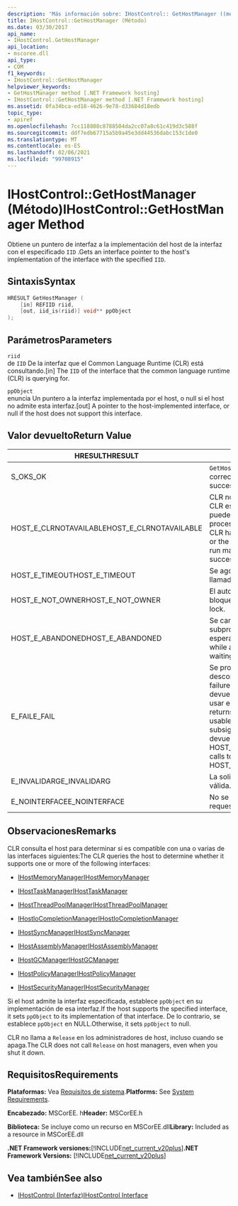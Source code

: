 ```yaml
---
description: 'Más información sobre: IHostControl:: GetHostManager ((método)'
title: IHostControl::GetHostManager (Método)
ms.date: 03/30/2017
api_name:
- IHostControl.GetHostManager
api_location:
- mscoree.dll
api_type:
- COM
f1_keywords:
- IHostControl::GetHostManager
helpviewer_keywords:
- GetHostManager method [.NET Framework hosting]
- IHostControl::GetHostManager method [.NET Framework hosting]
ms.assetid: 0fa34bca-ed18-4626-9e78-d33684d18edb
topic_type:
- apiref
ms.openlocfilehash: 7cc118808c8788504da2cc07a8c61c419d3c588f
ms.sourcegitcommit: ddf7edb67715a5b9a45e3dd44536dabc153c1de0
ms.translationtype: MT
ms.contentlocale: es-ES
ms.lasthandoff: 02/06/2021
ms.locfileid: "99708915"
---
```

# <a name="ihostcontrolgethostmanager-method"></a><span data-ttu-id="e800d-103">IHostControl::GetHostManager (Método)</span><span class="sxs-lookup"><span data-stu-id="e800d-103">IHostControl::GetHostManager Method</span></span>

<span data-ttu-id="e800d-104">Obtiene un puntero de interfaz a la implementación del host de la interfaz con el especificado `IID` .</span><span class="sxs-lookup"><span data-stu-id="e800d-104">Gets an interface pointer to the host's implementation of the interface with the specified `IID`.</span></span>  
  
## <a name="syntax"></a><span data-ttu-id="e800d-105">Sintaxis</span><span class="sxs-lookup"><span data-stu-id="e800d-105">Syntax</span></span>  
  
```cpp  
HRESULT GetHostManager (  
    [in] REFIID riid,  
    [out, iid_is(riid)] void** ppObject  
);  
```  
  
## <a name="parameters"></a><span data-ttu-id="e800d-106">Parámetros</span><span class="sxs-lookup"><span data-stu-id="e800d-106">Parameters</span></span>  

 `riid`  
 <span data-ttu-id="e800d-107">de `IID` De la interfaz que el Common Language Runtime (CLR) está consultando.</span><span class="sxs-lookup"><span data-stu-id="e800d-107">[in] The `IID` of the interface that the common language runtime (CLR) is querying for.</span></span>  
  
 `ppObject`  
 <span data-ttu-id="e800d-108">enuncia Un puntero a la interfaz implementada por el host, o null si el host no admite esta interfaz.</span><span class="sxs-lookup"><span data-stu-id="e800d-108">[out] A pointer to the host-implemented interface, or null if the host does not support this interface.</span></span>  
  
## <a name="return-value"></a><span data-ttu-id="e800d-109">Valor devuelto</span><span class="sxs-lookup"><span data-stu-id="e800d-109">Return Value</span></span>  
  
|<span data-ttu-id="e800d-110">HRESULT</span><span class="sxs-lookup"><span data-stu-id="e800d-110">HRESULT</span></span>|<span data-ttu-id="e800d-111">Descripción</span><span class="sxs-lookup"><span data-stu-id="e800d-111">Description</span></span>|  
|-------------|-----------------|  
|<span data-ttu-id="e800d-112">S_OK</span><span class="sxs-lookup"><span data-stu-id="e800d-112">S_OK</span></span>|<span data-ttu-id="e800d-113">`GetHostManager` se devolvió correctamente.</span><span class="sxs-lookup"><span data-stu-id="e800d-113">`GetHostManager` returned successfully.</span></span>|  
|<span data-ttu-id="e800d-114">HOST_E_CLRNOTAVAILABLE</span><span class="sxs-lookup"><span data-stu-id="e800d-114">HOST_E_CLRNOTAVAILABLE</span></span>|<span data-ttu-id="e800d-115">CLR no se ha cargado en un proceso o CLR está en un estado en el que no puede ejecutar código administrado ni procesar la llamada correctamente.</span><span class="sxs-lookup"><span data-stu-id="e800d-115">The CLR has not been loaded into a process, or the CLR is in a state in which it cannot run managed code or process the call successfully.</span></span>|  
|<span data-ttu-id="e800d-116">HOST_E_TIMEOUT</span><span class="sxs-lookup"><span data-stu-id="e800d-116">HOST_E_TIMEOUT</span></span>|<span data-ttu-id="e800d-117">Se agotó el tiempo de espera de la llamada.</span><span class="sxs-lookup"><span data-stu-id="e800d-117">The call timed out.</span></span>|  
|<span data-ttu-id="e800d-118">HOST_E_NOT_OWNER</span><span class="sxs-lookup"><span data-stu-id="e800d-118">HOST_E_NOT_OWNER</span></span>|<span data-ttu-id="e800d-119">El autor de la llamada no posee el bloqueo.</span><span class="sxs-lookup"><span data-stu-id="e800d-119">The caller does not own the lock.</span></span>|  
|<span data-ttu-id="e800d-120">HOST_E_ABANDONED</span><span class="sxs-lookup"><span data-stu-id="e800d-120">HOST_E_ABANDONED</span></span>|<span data-ttu-id="e800d-121">Se canceló un evento mientras un subproceso o fibra bloqueados estaba esperando en él.</span><span class="sxs-lookup"><span data-stu-id="e800d-121">An event was canceled while a blocked thread or fiber was waiting on it.</span></span>|  
|<span data-ttu-id="e800d-122">E_FAIL</span><span class="sxs-lookup"><span data-stu-id="e800d-122">E_FAIL</span></span>|<span data-ttu-id="e800d-123">Se produjo un error grave desconocido.</span><span class="sxs-lookup"><span data-stu-id="e800d-123">An unknown catastrophic failure occurred.</span></span> <span data-ttu-id="e800d-124">Cuando un método devuelve E_FAIL, CLR ya no se puede usar en el proceso.</span><span class="sxs-lookup"><span data-stu-id="e800d-124">When a method returns E_FAIL, the CLR is no longer usable within the process.</span></span> <span data-ttu-id="e800d-125">Las llamadas subsiguientes a métodos de hospedaje devuelven HOST_E_CLRNOTAVAILABLE.</span><span class="sxs-lookup"><span data-stu-id="e800d-125">Subsequent calls to hosting methods return HOST_E_CLRNOTAVAILABLE.</span></span>|  
|<span data-ttu-id="e800d-126">E_INVALIDARG</span><span class="sxs-lookup"><span data-stu-id="e800d-126">E_INVALIDARG</span></span>|<span data-ttu-id="e800d-127">La solicitud solicitada `IID` no es válida.</span><span class="sxs-lookup"><span data-stu-id="e800d-127">The requested `IID` is not valid.</span></span>|  
|<span data-ttu-id="e800d-128">E_NOINTERFACE</span><span class="sxs-lookup"><span data-stu-id="e800d-128">E_NOINTERFACE</span></span>|<span data-ttu-id="e800d-129">No se admite la interfaz solicitada.</span><span class="sxs-lookup"><span data-stu-id="e800d-129">The requested interface is not supported.</span></span>|  
  
## <a name="remarks"></a><span data-ttu-id="e800d-130">Observaciones</span><span class="sxs-lookup"><span data-stu-id="e800d-130">Remarks</span></span>  

 <span data-ttu-id="e800d-131">CLR consulta el host para determinar si es compatible con una o varias de las interfaces siguientes:</span><span class="sxs-lookup"><span data-stu-id="e800d-131">The CLR queries the host to determine whether it supports one or more of the following interfaces:</span></span>  
  
- [<span data-ttu-id="e800d-132">IHostMemoryManager</span><span class="sxs-lookup"><span data-stu-id="e800d-132">IHostMemoryManager</span></span>](ihostmemorymanager-interface.md)  
  
- [<span data-ttu-id="e800d-133">IHostTaskManager</span><span class="sxs-lookup"><span data-stu-id="e800d-133">IHostTaskManager</span></span>](ihosttaskmanager-interface.md)  
  
- [<span data-ttu-id="e800d-134">IHostThreadPoolManager</span><span class="sxs-lookup"><span data-stu-id="e800d-134">IHostThreadPoolManager</span></span>](ihostthreadpoolmanager-interface.md)  
  
- [<span data-ttu-id="e800d-135">IHostIoCompletionManager</span><span class="sxs-lookup"><span data-stu-id="e800d-135">IHostIoCompletionManager</span></span>](ihostiocompletionmanager-interface.md)  
  
- [<span data-ttu-id="e800d-136">IHostSyncManager</span><span class="sxs-lookup"><span data-stu-id="e800d-136">IHostSyncManager</span></span>](ihostsyncmanager-interface.md)  
  
- [<span data-ttu-id="e800d-137">IHostAssemblyManager</span><span class="sxs-lookup"><span data-stu-id="e800d-137">IHostAssemblyManager</span></span>](ihostassemblymanager-interface.md)  
  
- [<span data-ttu-id="e800d-138">IHostGCManager</span><span class="sxs-lookup"><span data-stu-id="e800d-138">IHostGCManager</span></span>](ihostgcmanager-interface.md)  
  
- [<span data-ttu-id="e800d-139">IHostPolicyManager</span><span class="sxs-lookup"><span data-stu-id="e800d-139">IHostPolicyManager</span></span>](ihostpolicymanager-interface.md)  
  
- [<span data-ttu-id="e800d-140">IHostSecurityManager</span><span class="sxs-lookup"><span data-stu-id="e800d-140">IHostSecurityManager</span></span>](ihostsecuritymanager-interface.md)  
  
 <span data-ttu-id="e800d-141">Si el host admite la interfaz especificada, establece `ppObject` en su implementación de esa interfaz.</span><span class="sxs-lookup"><span data-stu-id="e800d-141">If the host supports the specified interface, it sets `ppObject` to its implementation of that interface.</span></span> <span data-ttu-id="e800d-142">De lo contrario, se establece `ppObject` en NULL.</span><span class="sxs-lookup"><span data-stu-id="e800d-142">Otherwise, it sets `ppObject` to null.</span></span>  
  
 <span data-ttu-id="e800d-143">CLR no llama a `Release` en los administradores de host, incluso cuando se apaga.</span><span class="sxs-lookup"><span data-stu-id="e800d-143">The CLR does not call `Release` on host managers, even when you shut it down.</span></span>  
  
## <a name="requirements"></a><span data-ttu-id="e800d-144">Requisitos</span><span class="sxs-lookup"><span data-stu-id="e800d-144">Requirements</span></span>  

 <span data-ttu-id="e800d-145">**Plataformas:** Vea [Requisitos de sistema](../../get-started/system-requirements.md).</span><span class="sxs-lookup"><span data-stu-id="e800d-145">**Platforms:** See [System Requirements](../../get-started/system-requirements.md).</span></span>  
  
 <span data-ttu-id="e800d-146">**Encabezado:** MSCorEE. h</span><span class="sxs-lookup"><span data-stu-id="e800d-146">**Header:** MSCorEE.h</span></span>  
  
 <span data-ttu-id="e800d-147">**Biblioteca:** Se incluye como un recurso en MSCorEE.dll</span><span class="sxs-lookup"><span data-stu-id="e800d-147">**Library:** Included as a resource in MSCorEE.dll</span></span>  
  
 <span data-ttu-id="e800d-148">**.NET Framework versiones:**[!INCLUDE[net_current_v20plus](../../../../includes/net-current-v20plus-md.md)]</span><span class="sxs-lookup"><span data-stu-id="e800d-148">**.NET Framework Versions:** [!INCLUDE[net_current_v20plus](../../../../includes/net-current-v20plus-md.md)]</span></span>  
  
## <a name="see-also"></a><span data-ttu-id="e800d-149">Vea también</span><span class="sxs-lookup"><span data-stu-id="e800d-149">See also</span></span>

- [<span data-ttu-id="e800d-150">IHostControl (Interfaz)</span><span class="sxs-lookup"><span data-stu-id="e800d-150">IHostControl Interface</span></span>](ihostcontrol-interface.md)

